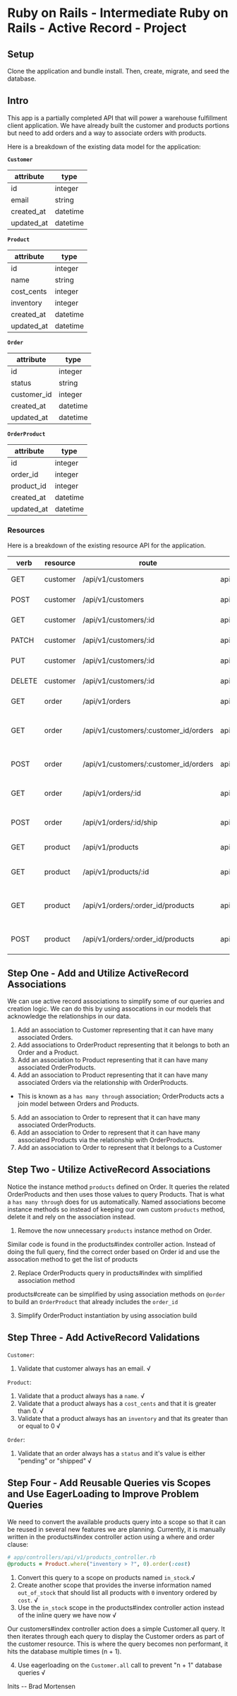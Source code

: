 # Ruby on Rails - Intermediate Ruby on Rails - Active Record - Project

## Setup

Clone the application and bundle install. Then, create, migrate, and seed the database.

## Intro

This app is a partially completed API that will power a warehouse fulfillment client application. We have already built the customer and products portions but need to add orders and a way to associate orders with products.

Here is a breakdown of the existing data model for the application:

**`Customer`**

| attribute  | type     |
| ---------- | -------- |
| id         | integer  |
| email      | string   |
| created_at | datetime |
| updated_at | datetime |

**`Product`**

| attribute  | type     |
| ---------- | -------- |
| id         | integer  |
| name       | string   |
| cost_cents | integer  |
| inventory  | integer  |
| created_at | datetime |
| updated_at | datetime |

**`Order`**

| attribute   | type     |
| ----------- | -------- |
| id          | integer  |
| status      | string   |
| customer_id | integer  |
| created_at  | datetime |
| updated_at  | datetime |

**`OrderProduct`**

| attribute  | type     |
| ---------- | -------- |
| id         | integer  |
| order_id   | integer  |
| product_id | integer  |
| created_at | datetime |
| updated_at | datetime |

### Resources

Here is a breakdown of the existing resource API for the application.

| verb   | resource | route                                 | controller#action        | note                           |
| ------ | -------- | ------------------------------------- | ------------------------ | ------------------------------ |
| GET    | customer | /api/v1/customers                     | api/v1/customers#index   | list all customers             |
| POST   | customer | /api/v1/customers                     | api/v1/customers#create  | create a customer              |
| GET    | customer | /api/v1/customers/:id                 | api/v1/customers#show    | get a customer                 |
| PATCH  | customer | /api/v1/customers/:id                 | api/v1/customers#update  | update a customer              |
| PUT    | customer | /api/v1/customers/:id                 | api/v1/customers#update  | update a customer              |
| DELETE | customer | /api/v1/customers/:id                 | api/v1/customers#destroy | delete a customer              |
| GET    | order    | /api/v1/orders                        | api/v1/orders#index      | list all orders                |
| GET    | order    | /api/v1/customers/:customer_id/orders | api/v1/orders#index      | list all orders for a customer |
| POST   | order    | /api/v1/customers/:customer_id/orders | api/v1/orders#create     | create an order for a customer |
| GET    | order    | /api/v1/orders/:id                    | api/v1/orders#show       | get a specific order           |
| POST   | order    | /api/v1/orders/:id/ship               | api/v1/orders#ship       | ship a specific order          |
| GET    | product  | /api/v1/products                      | api/v1/products#index    | list all products              |
| GET    | product  | /api/v1/products/:id                  | api/v1/products#show     | get a specific product         |
| GET    | product  | /api/v1/orders/:order_id/products     | api/v1/products#index    | list all products for an order |
| POST   | product  | /api/v1/orders/:order_id/products     | api/v1/products#create   | add a product to an order      |

## Step One - Add and Utilize ActiveRecord Associations

We can use active record associations to simplify some of our queries and creation logic. We can do this by using assocations in our models that acknowledge the relationships in our data.

1. Add an association to Customer representing that it can have many associated Orders.
2. Add associations to OrderProduct representing that it belongs to both an Order and a Product.
3. Add an association to Product representing that it can have many associated OrderProducts.
4. Add an association to Product representing that it can have many associated Orders via the relationship with OrderProducts.
  - This is known as a `has many through` association; OrderProducts acts a join model between Orders and Products.
5. Add an association to Order to represent that it can have many associated OrderProducts.
6. Add an association to Order to represent that it can have many associated Products via the relationship with OrderProducts.
7. Add an association to Order to represent that it belongs to a Customer

## Step Two - Utilize ActiveRecord Associations

Notice the instance method `products` defined on Order. It queries the related OrderProducts and then uses those values to query Products. That is what a `has many through` does for us automatically. Named associations become instance methods so instead of keeping our own custom `products` method, delete it and rely on the association instead.

1. Remove the now unnecessary `products` instance method on Order.

Similar code is found in the products#index controller action. Instead of doing the full query, find the correct order based on Order id and use the assocation method to get the list of products

2. Replace OrderProducts query in products#index with simplified association method

products#create can be simplified by using association methods on `@order` to build an `OrderProduct` that already includes the `order_id`

3. Simplify OrderProduct instantiation by using association build

## Step Three - Add ActiveRecord Validations

`Customer`:

1. Validate that customer always has an email.  √

`Product`:

1. Validate that a product always has a `name`. √
2. Validate that a product always has a `cost_cents` and that it is greater than 0. √
3. Validate that a product always has an `inventory` and that its greater than or equal to 0 √

`Order`:

1. Validate that an order always has a `status` and it's value is either "pending" or "shipped" √

## Step Four - Add Reusable Queries vis Scopes and Use EagerLoading to Improve Problem Queries

We need to convert the available products query into a scope so that it can be reused in several new features we are planning. Currently, it is manually written in the products#index controller action using a where and order clause:

```ruby
# app/controllers/api/v1/products_controller.rb
@products = Product.where("inventory > ?", 0).order(:cost)
```

1. Convert this query to a scope on products named `in_stock`.√
2. Create another scope that provides the inverse information named `out_of_stock` that should list all products with `0` inventory ordered by `cost`. √
3. Use the `in_stock` scope in the products#index controller action instead of the inline query we have now  √

Our customers#index controller action does a simple Customer.all query. It then iterates through each query to display the Customer orders as part of the customer resource. This is where the query becomes non performant, it hits the database multiple times (n + 1).

4. Use eagerloading on the `Customer.all` call to prevent "n + 1" database queries √


Inits -- Brad Mortensen